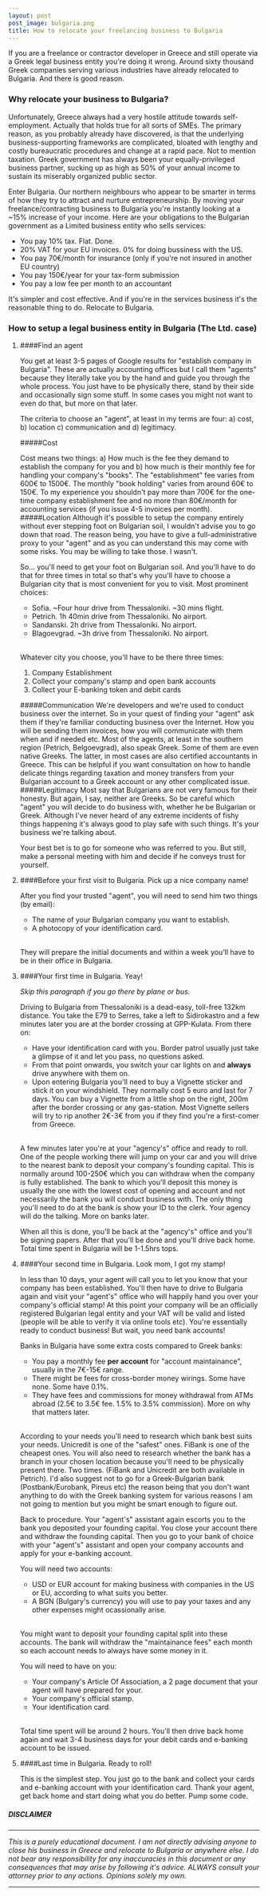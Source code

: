 ```yaml
---
layout: post
post_image: bulgaria.png
title: How to relocate your freelancing business to Bulgaria
---
```

If you are a freelance or contractor developer in Greece and still operate via a Greek legal business entity you're doing it wrong. Around sixty thousand Greek companies serving various industries have already relocated to Bulgaria. And there is good reason.

### Why relocate your business to Bulgaria?
Unfortunately, Greece always had a very hostile attitude towards self-employment. Actually that holds true for all sorts of SMEs. The primary reason, as you probably already have discovered, is that the underlying business-supporting frameworks are complicated, bloated with lengthy and costly bureaucratic procedures and change at a rapid pace. Not to mention taxation. Greek government has always been your equally-privileged business partner, sucking up as high as 50% of your annual income to sustain its miserably organized public sector.

Enter Bulgaria. Our northern neighbours who appear to be smarter in terms of how they try to attract and nurture entrepreneurship. By moving your freelance/contracting business to Bulgaria you're instantly looking at a ~15% increase of your income. Here are your obligations to the Bulgarian government as a Limited business entity who sells services:

- You pay 10% tax. Flat. Done.
- 20% VAT for your EU invoices. 0% for doing bussiness with the US.
- You pay 70€/month for insurance (only if you're not insured in another EU country)
- You pay 150€/year for your tax-form submission
- You pay a low fee per month to an accountant

It's simpler and cost effective. And if you're in the services business it's the reasonable thing to do. Relocate to Bulgaria.

### How to setup a legal business entity in Bulgaria (The Ltd. case)
1. ####Find an agent

    You get at least 3-5 pages of Google results for "establish company in Bulgaria". These are actually accounting offices but I call them "agents" because they literally take you by the hand and guide you through the whole process. You just have to be physically there, stand by their side and occasionally sign some stuff. In some cases you might not want to even do that, but more on that later.

    The criteria to choose an "agent", at least in my terms are four: a) cost, b) location c) communication and d) legitimacy.

   #####Cost

    Cost means two things: a) How much is the fee they demand to establish the company for you and b) how much is their monthly fee for handling your company's "books". The "establishment" fee varies from 600€ to 1500€. The monthly "book holding" varies from around 60€ to 150€. To my experience you shouldn't pay more than 700€ for the one-time company establishment fee and no more than 80€/month for accounting services (if you issue 4-5 invoices per month).
  #####Location
    Although it's possible to setup the company entirely without ever stepping foot on Bulgarian soil, I wouldn't advise you to go down that road. The reason being, you have to give a full-administrative proxy to your "agent" and as you can understand this may come with some risks. You may be willing to take those. I wasn't.

    So... you'll need to get your foot on Bulgarian soil. And you'll have to do that for three times in total so that's why you'll have to choose a Bulgarian city that is most convenient for you to visit. Most prominent choices:

    - Sofia. ~Four hour drive from Thessaloniki. ~30 mins flight.
    - Petrich. 1h 40min drive from Thessaloniki. No airport.
    - Sandanski. 2h drive from Thessaloniki. No airport.
    - Blagoevgrad. ~3h drive from Thessaloniki. No airport.

    <br>Whatever city you choose, you'll have to be there three times:
     1. Company Establishment
     2. Collect your company's stamp and open bank accounts
     3. Collect your E-banking token and debit cards

   #####Communication
    We're developers and we're used to conduct business over the internet. So in your quest of finding your "agent" ask them if they're familiar conducting business over the Internet. How you will be sending them invoices, how you will communicate with them when and if needed etc. Most of the agents, at least in the southern region (Petrich, Belgoevgrad), also speak Greek. Some of them are even native Greeks. The latter, in most cases are also certified accountants in Greece. This can be helpful if you want consultation on how to handle delicate things regarding taxation and money transfers from your Bulgarian account to a Greek account or any other complicated issue.
#####Legitimacy
    Most say that Bulgarians are not very famous for their honesty. But again, I say, neither are Greeks. So be careful which "agent" you will decide to do business with, whether he be Bulgarian or Greek. Although I've never heard of any extreme incidents of fishy things happening it's always good to play safe with such things. It's your business we're talking about.

    Your best bet is to go for someone who was referred to you. But still, make a personal meeting with him and decide if he conveys trust for yourself.

2. ####Before your first visit to Bulgaria. Pick up a nice company name!

    After you find your trusted "agent", you will need to send him two things (by email):
    - The name of your Bulgarian company you want to establish.
    - A photocopy of your identification card.  

    <br>They will prepare the initial documents and within a week you'll have to be in their office in Bulgaria.

3. ####Your first time in Bulgaria. Yeay!

    *Skip this paragraph if you go there by plane or bus.*

    Driving to Bulgaria from Thessaloniki is a dead-easy, toll-free 132km distance. You take the E79 to Serres, take a left to Sidirokastro and a few minutes later you are at the border crossing at GPP-Kulata. From there on:
    - Have your identification card with you. Border patrol usually just take a glimpse of it and let you pass, no questions asked.
    - From that point onwards, you switch your car lights on and **always** drive anywhere with them on.
    - Upon entering Bulgaria you'll need to buy a Vignette sticker and stick it on your windshield. They normally cost 5 euro and last for 7 days. You can buy a Vignette from a little shop on the right, 200m after the border crossing or any gas-station. Most Vignette sellers will try to rip another 2€-3€ from you if they find you're a first-comer from Greece.

    <br>A few minutes later you're at your "agency's" office and ready to roll. One of the people working there will jump on your car and you will drive to the nearest bank to deposit your company's founding capital. This is normally around 100-250€ which you can withdraw when the company is fully established. The bank to which you'll deposit this money is usually the one with the lowest cost of opening and account and not necessarily the bank you will conduct business with. The only thing you'll need to do at the bank is show your ID to the clerk. Your agency will do the talking. More on banks later.

    When all this is done, you'll be back at the "agency's" office and you'll be signing papers. After that you'll be done and you'll drive back home. Total time spent in Bulgaria will be 1-1.5hrs tops.

4. ####Your second time in Bulgaria. Look mom, I got my stamp!

    In less than 10 days, your agent will call you to let you know that your company has been established. You'll then have to drive to Bulgaria again and visit your "agent's" office who will happily hand you over your company's official stamp! At this point your company will be an officially registered Bulgarian legal entity and your VAT will be valid and listed (people will be able to verify it via online tools etc). You're essentially ready to conduct business! But wait, you need bank accounts!

    Banks in Bulgaria have some extra costs compared to Greek banks:
    - You pay a monthly fee **per account** for "account maintainance", usually in the 7€-15€ range.
    - There might be fees for cross-border money wirings. Some have none. Some have 0.1%.
    - They have fees and commissions for money withdrawal from ATMs abroad (2.5€ to 3.5€ fee. 1.5% to 3.5% commission). More on why that matters later.

    <br>According to your needs you'll need to research which bank best suits your needs. Unicredit is one of the "safest" ones. FiBank is one of the cheapest ones. You will also need to research whether the bank has a branch in your chosen location because you'll need to be physically present there. Two times. (FiBank and Unicredit are both available in Petrich). I'd also suggest not to go for a Greek-Bulgarian bank (Postbank/Eurobank, Pireus etc) the reason being that you don't want anything to do with the Greek banking system for various reasons I am not going to mention but you might be smart enough to figure out.

    Back to procedure. Your "agent's" assistant again escorts you to the bank you deposited your founding capital. You close your account there and withdraw the founding capital. Then you go to your bank of choice with your "agent's" assistant and open your company accounts and apply for your e-banking account.

    You will need two accounts:
    - USD or EUR account for making business with companies in the US or EU, according to what suits you better.
    - A BGN (Bulgary's currency) you will use to pay your taxes and any other expenses might ocassionally arise.

    <br>You might want to deposit your founding capital split into these accounts. The bank will withdraw the "maintainance fees"
    each month so each account needs to always have some money in it.

    You will need to have on you:
    - Your company's Article Of Association, a 2 page document that your agent will have prepared for your.
    - Your company's official stamp.
    - Your identification card.

    <br>Total time spent will be around 2 hours. You'll then drive back home again and wait 3-4 business days for your debit cards and e-banking account to be issued.

5. ####Last time in Bulgaria. Ready to roll!

    This is the simplest step. You just go to the bank and collect your cards and e-banking account with your identification card. Thank your agent, get back home and start doing what you do better. Pump some code.

##### **DISCLAIMER**

***
 *This is a purely educational document. I am not directly advising anyone to close his business in Greece and relocate to Bulgaria or anywhere else. I do not bear any responsibility for any inaccuracies in this document or any consequences that may arise by following it's advice. ALWAYS consult your attorney prior to any actions. Opinions solely my own.*
***
